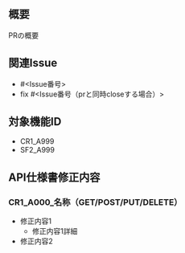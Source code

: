 <!-- I want to review in Japanese. -->
## 概要

PRの概要

## 関連Issue

- #<Issue番号>
- fix #<Issue番号（prと同時closeする場合）>

## 対象機能ID
<!-- feature_ids:start -->
- CR1_A999
- SF2_A999
<!-- feature_ids:end -->

## API仕様書修正内容

### CR1_A000_名称（GET/POST/PUT/DELETE）

- 修正内容1
  - 修正内容1詳細
- 修正内容2

<!-- I want to review in Japanese. -->
